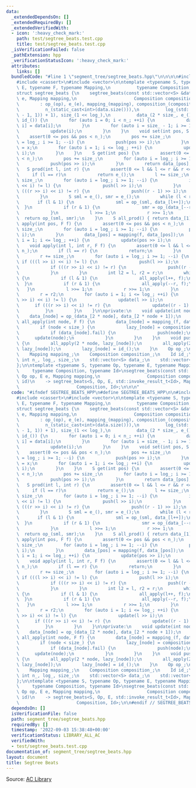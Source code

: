 ```yaml
---
data:
  _extendedDependsOn: []
  _extendedRequiredBy: []
  _extendedVerifiedWith:
  - icon: ':heavy_check_mark:'
    path: test/segtree_beats.test.cpp
    title: test/segtree_beats.test.cpp
  _isVerificationFailed: false
  _pathExtension: hpp
  _verificationStatusIcon: ':heavy_check_mark:'
  attributes:
    links: []
  bundledCode: "#line 1 \"segment_tree/segtree_beats.hpp\"\n\n\n\n#include <algorithm>\n\
    #include <cassert>\n#include <vector>\n\ntemplate <typename S, typename Op, typename\
    \ E, typename F, typename Mapping,\n          typename Composition, typename Id>\n\
    struct segtree_beats {\n    segtree_beats(const std::vector<S> &data, Op op, E\
    \ e, Mapping mapping,\n                      Composition composition, Id id)\n\
    \        : op_(op), e_(e), mapping_(mapping), composition_(composition), id_(id),\n\
    \          n_(static_cast<int>(data.size())),\n          log_(std::__lg(std::max(n_\
    \ - 1, 1)) + 1), size_(1 << log_),\n          data_(2 * size_, e_()), lazy_(size_,\
    \ id_()) {\n        for (auto i = 0; i < n_; ++i) {\n            data_[size_ +\
    \ i] = data[i];\n        }\n        for (auto i = size_ - 1; i >= 1; --i) {\n\
    \            update(i);\n        }\n    }\n    void set(int pos, S x) {\n    \
    \    assert(0 <= pos && pos < n_);\n        pos += size_;\n        for (auto i\
    \ = log_; i >= 1; --i) {\n            push(pos >> i);\n        }\n        data_[pos]\
    \ = x;\n        for (auto i = 1; i <= log_; ++i) {\n            update(pos >>\
    \ i);\n        }\n    }\n    S get(int pos) {\n        assert(0 <= pos && pos\
    \ < n_);\n        pos += size_;\n        for (auto i = log_; i >= 1; --i) {\n\
    \            push(pos >> i);\n        }\n        return data_[pos];\n    }\n \
    \   S prod(int l, int r) {\n        assert(0 <= l && l <= r && r <= n_);\n   \
    \     if (l == r)\n            return e_();\n        l += size_;\n        r +=\
    \ size_;\n        for (auto i = log_; i >= 1; --i) {\n            if (((l >> i)\
    \ << i) != l) {\n                push(l >> i);\n            }\n            if\
    \ (((r >> i) << i) != r) {\n                push((r - 1) >> i);\n            }\n\
    \        }\n        S sml = e_(), smr = e_();\n        while (l < r) {\n     \
    \       if (l & 1) {\n                sml = op_(sml, data_[l++]);\n          \
    \  }\n            if (r & 1) {\n                smr = op_(data_[--r], smr);\n\
    \            }\n            l >>= 1;\n            r >>= 1;\n        }\n      \
    \  return op_(sml, smr);\n    }\n    S all_prod() { return data_[1]; }\n    void\
    \ apply(int pos, F f) {\n        assert(0 <= pos && pos < n_);\n        pos +=\
    \ size_;\n        for (auto i = log_; i >= 1; --i) {\n            push(pos >>\
    \ i);\n        }\n        data_[pos] = mapping(f, data_[pos]);\n        for (auto\
    \ i = 1; i <= log_; ++i) {\n            update(pos >> i);\n        }\n    }\n\
    \    void apply(int l, int r, F f) {\n        assert(0 <= l && l <= r && r <=\
    \ n_);\n        if (l == r) {\n            return;\n        }\n        l += size_;\n\
    \        r += size_;\n        for (auto i = log_; i >= 1; --i) {\n           \
    \ if (((l >> i) << i) != l) {\n                push(l >> i);\n            }\n\
    \            if (((r >> i) << i) != r) {\n                push((r - 1) >> i);\n\
    \            }\n        }\n        int l2 = l, r2 = r;\n        while (l < r)\
    \ {\n            if (l & 1) {\n                all_apply(l++, f);\n          \
    \  }\n            if (r & 1) {\n                all_apply(--r, f);\n         \
    \   }\n            l >>= 1;\n            r >>= 1;\n        }\n        l = l2;\n\
    \        r = r2;\n        for (auto i = 1; i <= log_; ++i) {\n            if (((l\
    \ >> i) << i) != l) {\n                update(l >> i);\n            }\n      \
    \      if (((r >> i) << i) != r) {\n                update((r - 1) >> i);\n  \
    \          }\n        }\n    }\n\nprivate:\n    void update(int node) {\n    \
    \    data_[node] = op_(data_[2 * node], data_[2 * node + 1]);\n    }\n    void\
    \ all_apply(int node, F f) {\n        data_[node] = mapping_(f, data_[node]);\n\
    \        if (node < size_) {\n            lazy_[node] = composition_(f, lazy_[node]);\n\
    \            if (data_[node].fail) {\n                push(node);\n          \
    \      update(node);\n            }\n        }\n    }\n    void push(int node)\
    \ {\n        all_apply(2 * node, lazy_[node]);\n        all_apply(2 * node + 1,\
    \ lazy_[node]);\n        lazy_[node] = id_();\n    }\n    Op op_;\n    E e_;\n\
    \    Mapping mapping_;\n    Composition composition_;\n    Id id_;\n    const\
    \ int n_, log_, size_;\n    std::vector<S> data_;\n    std::vector<F> lazy_;\n\
    };\n\ntemplate <typename S, typename Op, typename E, typename Mapping,\n     \
    \     typename Composition, typename Id>\nsegtree_beats(const std::vector<S> &data,\
    \ Op op, E e, Mapping mapping,\n                  Composition composition, Id\
    \ id)\n    -> segtree_beats<S, Op, E, std::invoke_result_t<Id>, Mapping,\n   \
    \                      Composition, Id>;\n\n\n"
  code: "#ifndef SEGTREE_BEATS_HPP\n#define SEGTREE_BEATS_HPP\n\n#include <algorithm>\n\
    #include <cassert>\n#include <vector>\n\ntemplate <typename S, typename Op, typename\
    \ E, typename F, typename Mapping,\n          typename Composition, typename Id>\n\
    struct segtree_beats {\n    segtree_beats(const std::vector<S> &data, Op op, E\
    \ e, Mapping mapping,\n                      Composition composition, Id id)\n\
    \        : op_(op), e_(e), mapping_(mapping), composition_(composition), id_(id),\n\
    \          n_(static_cast<int>(data.size())),\n          log_(std::__lg(std::max(n_\
    \ - 1, 1)) + 1), size_(1 << log_),\n          data_(2 * size_, e_()), lazy_(size_,\
    \ id_()) {\n        for (auto i = 0; i < n_; ++i) {\n            data_[size_ +\
    \ i] = data[i];\n        }\n        for (auto i = size_ - 1; i >= 1; --i) {\n\
    \            update(i);\n        }\n    }\n    void set(int pos, S x) {\n    \
    \    assert(0 <= pos && pos < n_);\n        pos += size_;\n        for (auto i\
    \ = log_; i >= 1; --i) {\n            push(pos >> i);\n        }\n        data_[pos]\
    \ = x;\n        for (auto i = 1; i <= log_; ++i) {\n            update(pos >>\
    \ i);\n        }\n    }\n    S get(int pos) {\n        assert(0 <= pos && pos\
    \ < n_);\n        pos += size_;\n        for (auto i = log_; i >= 1; --i) {\n\
    \            push(pos >> i);\n        }\n        return data_[pos];\n    }\n \
    \   S prod(int l, int r) {\n        assert(0 <= l && l <= r && r <= n_);\n   \
    \     if (l == r)\n            return e_();\n        l += size_;\n        r +=\
    \ size_;\n        for (auto i = log_; i >= 1; --i) {\n            if (((l >> i)\
    \ << i) != l) {\n                push(l >> i);\n            }\n            if\
    \ (((r >> i) << i) != r) {\n                push((r - 1) >> i);\n            }\n\
    \        }\n        S sml = e_(), smr = e_();\n        while (l < r) {\n     \
    \       if (l & 1) {\n                sml = op_(sml, data_[l++]);\n          \
    \  }\n            if (r & 1) {\n                smr = op_(data_[--r], smr);\n\
    \            }\n            l >>= 1;\n            r >>= 1;\n        }\n      \
    \  return op_(sml, smr);\n    }\n    S all_prod() { return data_[1]; }\n    void\
    \ apply(int pos, F f) {\n        assert(0 <= pos && pos < n_);\n        pos +=\
    \ size_;\n        for (auto i = log_; i >= 1; --i) {\n            push(pos >>\
    \ i);\n        }\n        data_[pos] = mapping(f, data_[pos]);\n        for (auto\
    \ i = 1; i <= log_; ++i) {\n            update(pos >> i);\n        }\n    }\n\
    \    void apply(int l, int r, F f) {\n        assert(0 <= l && l <= r && r <=\
    \ n_);\n        if (l == r) {\n            return;\n        }\n        l += size_;\n\
    \        r += size_;\n        for (auto i = log_; i >= 1; --i) {\n           \
    \ if (((l >> i) << i) != l) {\n                push(l >> i);\n            }\n\
    \            if (((r >> i) << i) != r) {\n                push((r - 1) >> i);\n\
    \            }\n        }\n        int l2 = l, r2 = r;\n        while (l < r)\
    \ {\n            if (l & 1) {\n                all_apply(l++, f);\n          \
    \  }\n            if (r & 1) {\n                all_apply(--r, f);\n         \
    \   }\n            l >>= 1;\n            r >>= 1;\n        }\n        l = l2;\n\
    \        r = r2;\n        for (auto i = 1; i <= log_; ++i) {\n            if (((l\
    \ >> i) << i) != l) {\n                update(l >> i);\n            }\n      \
    \      if (((r >> i) << i) != r) {\n                update((r - 1) >> i);\n  \
    \          }\n        }\n    }\n\nprivate:\n    void update(int node) {\n    \
    \    data_[node] = op_(data_[2 * node], data_[2 * node + 1]);\n    }\n    void\
    \ all_apply(int node, F f) {\n        data_[node] = mapping_(f, data_[node]);\n\
    \        if (node < size_) {\n            lazy_[node] = composition_(f, lazy_[node]);\n\
    \            if (data_[node].fail) {\n                push(node);\n          \
    \      update(node);\n            }\n        }\n    }\n    void push(int node)\
    \ {\n        all_apply(2 * node, lazy_[node]);\n        all_apply(2 * node + 1,\
    \ lazy_[node]);\n        lazy_[node] = id_();\n    }\n    Op op_;\n    E e_;\n\
    \    Mapping mapping_;\n    Composition composition_;\n    Id id_;\n    const\
    \ int n_, log_, size_;\n    std::vector<S> data_;\n    std::vector<F> lazy_;\n\
    };\n\ntemplate <typename S, typename Op, typename E, typename Mapping,\n     \
    \     typename Composition, typename Id>\nsegtree_beats(const std::vector<S> &data,\
    \ Op op, E e, Mapping mapping,\n                  Composition composition, Id\
    \ id)\n    -> segtree_beats<S, Op, E, std::invoke_result_t<Id>, Mapping,\n   \
    \                      Composition, Id>;\n\n#endif // SEGTREE_BEATS_HPP"
  dependsOn: []
  isVerificationFile: false
  path: segment_tree/segtree_beats.hpp
  requiredBy: []
  timestamp: '2022-09-03 15:38:48+00:00'
  verificationStatus: LIBRARY_ALL_AC
  verifiedWith:
  - test/segtree_beats.test.cpp
documentation_of: segment_tree/segtree_beats.hpp
layout: document
title: Segtree Beats
---
```


Source: [AC Library](https://github.com/atcoder/ac-library/blob/master/atcoder/lazysegtree.hpp)
